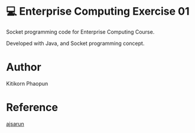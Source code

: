 # 💻 Enterprise Computing Exercise 01

Socket programming code for Enterprise Computing Course.

Developed with Java, and Socket programming concept.

# Author

Kitikorn Phaopun

# Reference

[ajsarun](https://www.github.com/ajsarun)
